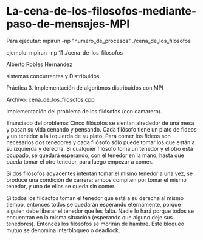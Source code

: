 # La-cena-de-los-filosofos-mediante-paso-de-mensajes-MPI
Para ejecutar: mpirun -np "numero_de_procesos" ./cena_de_los_filosofos

ejemplo: mpirun -np 11 ./cena_de_los_filosofos

Alberto Robles Hernandez

sistemas concurrentes y Distribuidos.

Práctica 3. Implementación de algoritmos distribuidos con MPI

Archivo: cena_de_los_filosofos.cpp

Implementación del problema de los filósofos (con camarero).

Enunciado del problema:
  Cinco filósofos se sientan alrededor de una mesa y pasan su vida cenando y pensando. Cada filósofo tiene un plato de fideos y
  un tenedor a la izquierda de su plato. Para comer los fideos son necesarios dos tenedores y cada filósofo sólo puede tomar 
  los que están a su izquierda y derecha. Si cualquier filósofo toma un tenedor y el otro está ocupado, se quedará esperando, 
  con el tenedor en la mano, hasta que pueda tomar el otro tenedor, para luego empezar a comer.

  Si dos filósofos adyacentes intentan tomar el mismo tenedor a una vez, se produce una condición de carrera: ambos compiten
  por tomar el mismo tenedor, y uno de ellos se queda sin comer.

  Si todos los filósofos toman el tenedor que está a su derecha al mismo tiempo, entonces todos se quedarán esperando 
  eternamente, porque alguien debe liberar el tenedor que les falta. Nadie lo hará porque todos se encuentran en la misma 
  situación (esperando que alguno deje sus tenedores). Entonces los filósofos se morirán de hambre. Este bloqueo mutuo se 
  denomina interbloqueo o deadlock.
  
